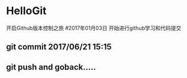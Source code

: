 # HelloGit
开启Github版本控制之旅
#2017年01月03日 开始进行github学习和代码提交

## git commit 2017/06/21 15:15

## git push and goback.....